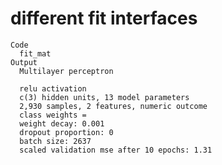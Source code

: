 # different fit interfaces

    Code
      fit_mat
    Output
      Multilayer perceptron
      
      relu activation
      c(3) hidden units, 13 model parameters
      2,930 samples, 2 features, numeric outcome 
      class weights = 
      weight decay: 0.001 
      dropout proportion: 0 
      batch size: 2637 
      scaled validation mse after 10 epochs: 1.31 

